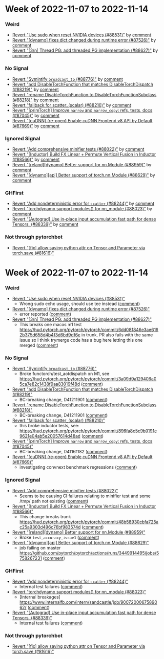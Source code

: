 # Week of 2022-11-07 to 2022-11-14

### Weird

- [Revert "Use sudo when reset NVIDIA devices (#88531)"](https://github.com/pytorch/pytorch/commit/7bf9db81c5b19fb1fb5c2056e03f183a85ebfc5c) by [comment](https://github.com/pytorch/pytorch/pull/88531#issuecomment-1306115103)
- [Revert "[dynamo] fixes dict changed during runtime error  (#87526)"](https://github.com/pytorch/pytorch/commit/0de8f047c1cc950c59b0448b9b78dafc0202c43f) by [comment](https://github.com/pytorch/pytorch/pull/87526#issuecomment-1311208646)
- [Revert "[3/n] Thread PG: add threaded PG implementation (#88627)"](https://github.com/pytorch/pytorch/commit/c7fc7104594f19e263a525aa572f97e65b08c386) by [comment](https://github.com/pytorch/pytorch/pull/88627#issuecomment-1309476618)

### No Signal

- [Revert "Symintify `broadcast_to` (#88776)"](https://github.com/pytorch/pytorch/commit/d157fca59c3f28b532f5e845c48df0e2bedbfa39) by [comment](https://github.com/pytorch/pytorch/pull/88776#issuecomment-1310705045)
- [Revert "add DisableTorchFunction that matches DisableTorchDispatch (#88219)"](https://github.com/pytorch/pytorch/commit/4e5d7afe84c01ed730f0f43395d7fa0542e81f3a) by [comment](https://github.com/pytorch/pytorch/pull/88219#issuecomment-1312081165)
- [Revert "rename DisableTorchFunction to DisableTorchFunctionSubclass (#88218)"](https://github.com/pytorch/pytorch/commit/ba4d5aae06bde7c0ad045e54b7ad86f4542efb86) by [comment](https://github.com/pytorch/pytorch/pull/88218#issuecomment-1312083251)
- [Revert "fallback for scatter_(scalar) (#88210)"](https://github.com/pytorch/pytorch/commit/b00c43b310e7544ed74daa84a9638fddbe190304) by [comment](https://github.com/pytorch/pytorch/pull/88210#issuecomment-1306314604)
- [Revert "[primTorch] Improve `narrow` and `narrow_copy`: refs, tests, docs (#87045)"](https://github.com/pytorch/pytorch/commit/93d3bd626ed9bb99ded7a4e269f7a1fa486ac5d3) by [comment](https://github.com/pytorch/pytorch/pull/87045#issuecomment-1309356166)
- [Revert "[cuDNN] (re-open) Enable cuDNN Frontend v8 API by Default (#87669)"](https://github.com/pytorch/pytorch/commit/d98a884b33ebf4ad6b34a19ee72499c7beb06893) by [comment](https://github.com/pytorch/pytorch/pull/87669#issuecomment-1307692497)

### Ignored Signal

- [Revert "Add comprehensive minifier tests (#88022)"](https://github.com/pytorch/pytorch/commit/34641c4384328ad9a3d2dc928de5b60a239427ee) by [comment](https://github.com/pytorch/pytorch/pull/88022#issuecomment-1312367590)
- [Revert "[Inductor] Build FX Linear + Permute Vertical Fusion in Inductor (#88566)"](https://github.com/pytorch/pytorch/commit/29550e2c1df4cf3ef949e8f1ef973fd5e103a2d3) by [comment](https://github.com/pytorch/pytorch/pull/88566#issuecomment-1310881331)
- [Revert "[reland][dynamo] Better support for nn.Module (#88959)"](https://github.com/pytorch/pytorch/commit/98bcb4acb651378d7eaae7532d52f08939464c06) by [comment](https://github.com/pytorch/pytorch/pull/88959#issuecomment-1312768196)
- [Revert "[dynamo][api] Better support of torch.nn.Module (#88629)"](https://github.com/pytorch/pytorch/commit/ae2c668cc044d841853e2672d96bfe0afb38a89c) by [comment](https://github.com/pytorch/pytorch/pull/88629#issuecomment-1312401779)

### GHFirst

- [Revert "Add nondeterministic error for `scatter` (#88244)"](https://github.com/pytorch/pytorch/commit/8441443132106fd673a81cd8f6728b332d16f837) by [comment](https://github.com/pytorch/pytorch/pull/88244#issuecomment-1311054256)
- [Revert "torchdynamo support modules() for nn_module (#88023)"](https://github.com/pytorch/pytorch/commit/dba887766b8b3924d6e39a65c88d8e554f76c861) by [comment](https://github.com/pytorch/pytorch/pull/88023#issuecomment-1307664907)
- [Revert "[Autograd] Use in-place input accumulation fast path for dense Tensors. (#88339)"](https://github.com/pytorch/pytorch/commit/adfbd831cf59111c3d3a4a50ba6372bba94b63d1) by [comment](https://github.com/pytorch/pytorch/pull/88339#issuecomment-1311948983)

### Not through pytorchbot

- [Revert "[fix] allow saving python attr on Tensor and Parameter via torch.save (#81616)"](https://github.com/pytorch/pytorch/commit/78a0ca29d939fc3017c3281730ba19ece5162f5c)
# Week of 2022-11-07 to 2022-11-14

### Weird

- [Revert "Use sudo when reset NVIDIA devices (#88531)"](https://github.com/pytorch/pytorch/commit/7bf9db81c5b19fb1fb5c2056e03f183a85ebfc5c)
  - Wrong sudo echo usage, should use tee instead ([comment](https://github.com/pytorch/pytorch/pull/88531#issuecomment-1306115103))
- [Revert "[dynamo] fixes dict changed during runtime error  (#87526)"](https://github.com/pytorch/pytorch/commit/0de8f047c1cc950c59b0448b9b78dafc0202c43f)
  - error reported ([comment](https://github.com/pytorch/pytorch/pull/87526#issuecomment-1311208646))
- [Revert "[3/n] Thread PG: add threaded PG implementation (#88627)"](https://github.com/pytorch/pytorch/commit/c7fc7104594f19e263a525aa572f97e65b08c386)
  - This breaks one macos m1 test https://hud.pytorch.org/pytorch/pytorch/commit/6dd081846e3ae6192b375d658d4b4f3d6bd9df6e in trunk. PR also fails with the same issue so I think trymerge code has a bug here letting this one merged ([comment](https://github.com/pytorch/pytorch/pull/88627#issuecomment-1309476618))

### No Signal

- [Revert "Symintify `broadcast_to` (#88776)"](https://github.com/pytorch/pytorch/commit/d157fca59c3f28b532f5e845c48df0e2bedbfa39)
  - Broke functorch/test_aotdispatch on M1, see https://hud.pytorch.org/pytorch/pytorch/commit/3a09d9a129406a05ca7e82c1438f9aa83019f48d ([comment](https://github.com/pytorch/pytorch/pull/88776#issuecomment-1310705045))
- [Revert "add DisableTorchFunction that matches DisableTorchDispatch (#88219)"](https://github.com/pytorch/pytorch/commit/4e5d7afe84c01ed730f0f43395d7fa0542e81f3a)
  - BC-breaking change, D41211901 ([comment](https://github.com/pytorch/pytorch/pull/88219#issuecomment-1312081165))
- [Revert "rename DisableTorchFunction to DisableTorchFunctionSubclass (#88218)"](https://github.com/pytorch/pytorch/commit/ba4d5aae06bde7c0ad045e54b7ad86f4542efb86)
  - BC-breaking change, D41211901 ([comment](https://github.com/pytorch/pytorch/pull/88218#issuecomment-1312083251))
- [Revert "fallback for scatter_(scalar) (#88210)"](https://github.com/pytorch/pytorch/commit/b00c43b310e7544ed74daa84a9638fddbe190304)
  - this broke inductor tests, see: https://hud.pytorch.org/pytorch/pytorch/commit/896fa8c5c9b0191c9621e04ab5e20057614d48ad ([comment](https://github.com/pytorch/pytorch/pull/88210#issuecomment-1306314604))
- [Revert "[primTorch] Improve `narrow` and `narrow_copy`: refs, tests, docs (#87045)"](https://github.com/pytorch/pytorch/commit/93d3bd626ed9bb99ded7a4e269f7a1fa486ac5d3)
  - BC-breaking change, D41161182 ([comment](https://github.com/pytorch/pytorch/pull/87045#issuecomment-1309356166))
- [Revert "[cuDNN] (re-open) Enable cuDNN Frontend v8 API by Default (#87669)"](https://github.com/pytorch/pytorch/commit/d98a884b33ebf4ad6b34a19ee72499c7beb06893)
  - investigating convnext benchmark regressions ([comment](https://github.com/pytorch/pytorch/pull/87669#issuecomment-1307692497))

### Ignored Signal

- [Revert "Add comprehensive minifier tests (#88022)"](https://github.com/pytorch/pytorch/commit/34641c4384328ad9a3d2dc928de5b60a239427ee)
  - Seems to be causing CI failures relating to minifier test and some /tmp/ path not existing ([comment](https://github.com/pytorch/pytorch/pull/88022#issuecomment-1312367590))
- [Revert "[Inductor] Build FX Linear + Permute Vertical Fusion in Inductor (#88566)"](https://github.com/pytorch/pytorch/commit/29550e2c1df4cf3ef949e8f1ef973fd5e103a2d3)
  - This change breaks trunk https://hud.pytorch.org/pytorch/pytorch/commit/48b58930cbfa725ac25a9303d496c76bf983574d ([comment](https://github.com/pytorch/pytorch/pull/88566#issuecomment-1310881331))
- [Revert "[reland][dynamo] Better support for nn.Module (#88959)"](https://github.com/pytorch/pytorch/commit/98bcb4acb651378d7eaae7532d52f08939464c06)
  - Broke `test_accuracy_issue1` ([comment](https://github.com/pytorch/pytorch/pull/88959#issuecomment-1312768196))
- [Revert "[dynamo][api] Better support of torch.nn.Module (#88629)"](https://github.com/pytorch/pytorch/commit/ae2c668cc044d841853e2672d96bfe0afb38a89c)
  - job failing on master https://github.com/pytorch/pytorch/actions/runs/3449914495/jobs/5758267231 ([comment](https://github.com/pytorch/pytorch/pull/88629#issuecomment-1312401779))

### GHFirst

- [Revert "Add nondeterministic error for `scatter` (#88244)"](https://github.com/pytorch/pytorch/commit/8441443132106fd673a81cd8f6728b332d16f837)
  - Internal test failures ([comment](https://github.com/pytorch/pytorch/pull/88244#issuecomment-1311054256))
- [Revert "torchdynamo support modules() for nn_module (#88023)"](https://github.com/pytorch/pytorch/commit/dba887766b8b3924d6e39a65c88d8e554f76c861)
  - [Internal breakages] https://www.internalfb.com/intern/sandcastle/job/9007200067589062/ ([comment](https://github.com/pytorch/pytorch/pull/88023#issuecomment-1307664907))
- [Revert "[Autograd] Use in-place input accumulation fast path for dense Tensors. (#88339)"](https://github.com/pytorch/pytorch/commit/adfbd831cf59111c3d3a4a50ba6372bba94b63d1)
  - Internal test failures ([comment](https://github.com/pytorch/pytorch/pull/88339#issuecomment-1311948983))

### Not through pytorchbot

- [Revert "[fix] allow saving python attr on Tensor and Parameter via torch.save (#81616)"](https://github.com/pytorch/pytorch/commit/78a0ca29d939fc3017c3281730ba19ece5162f5c)

